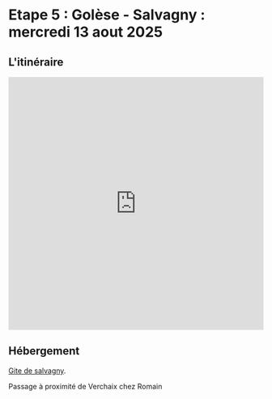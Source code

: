 # Etape 5 : Golèse - Salvagny : mercredi 13 aout 2025

## L'itinéraire

<iframe src="https://gpx.studio/?state=%7B%22ids%22:%5B%221bB35SgKrdNpyLVL1lqu6QZCVRzREDtiW%22%5D%7D&embed&distance" width="100%" height="500" frameborder="0" allowfullscreen><p><a href="https://gpx.studio/?state=%7B%22ids%22:%5B%221bB35SgKrdNpyLVL1lqu6QZCVRzREDtiW%22%5D%7D"></a></p></iframe>

## Hébergement
[Gite de salvagny](https://www.aubergedesalvagny.com/).

Passage à proximité de Verchaix chez Romain

